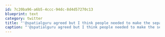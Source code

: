 ```yaml
---
id: 7c20ba96-a6b5-4ccc-94dc-8d4d57270c13
blueprint: text
category: twitter
title: "'@spatialguru agreed but I think people needed to make the separation between the HST vote &amp; upcoming election."
caption: "'@spatialguru agreed but I think people needed to make the separation between the HST vote &amp; upcoming election."
---
```

